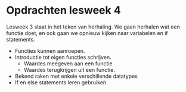 # Opdrachten lesweek 4
Lesweek 3 staat in het teken van herhaling. We gaan herhalen wat een functie doet, en ook gaan we opnieuw kijken naar variabelen en if statements.

* Functies kunnen aanroepen.
* Introductie tot eigen functies schrijven.
    * Waardes meegeven aan een functie
    * Waardes terugkrijgen uit een functie.
* Bekend raken met enkele verschillende datatypes
* If en else statements leren gebruiken
